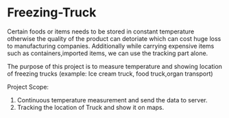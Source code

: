# Freezing-Truck
Certain foods or items needs to be stored in constant temperature otherwise the quality of the product can detoriate which can cost huge loss to manufacturing companies. Additionally while carrying expensive items such as containers,imported items, we can use the tracking part alone.

The purpose of this project is to measure temperature and showing location of freezing trucks (example: Ice cream truck, food truck,organ transport) 

Project Scope:
  1. Continuous temperature measurement and send the data to server.
  2. Tracking the location of Truck and show it on maps.
  
